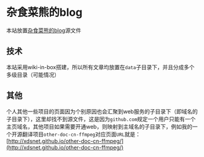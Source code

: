 # 杂食菜熊的blog
本站放置[杂食菜熊的blog](http://xdsnet.github.io/)源文件

## 技术
本站采用wiki-in-box搭建，所以所有文章均放置在`data`子目录下，并且分成多个多级目录（可能情况）

## 其他
个人其他一些项目的页面因为个别原因也会汇聚到web服务的子目录下（即域名的子目录下），这里却找不到源文件，这是因为`github.com`规定一个用户只能有一个主页域名，其他项目如果需要开通web，则映射到主域名的子目录下，例如我的一个开源翻译项目`other-doc-cn-ffmpeg`对应页面`URL`就是：[http://xdsnet.github.io/other-doc-cn-ffmpeg/](http://xdsnet.github.io/other-doc-cn-ffmpeg/)
